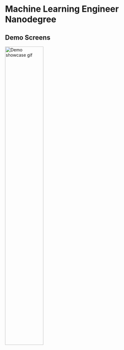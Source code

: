 # Machine Learning Engineer Nanodegree 

## Demo Screens

<p float="center">
    <img src="https://github.com/Rixant/ML-Engineer-Nanodegree/blob/3b478e8dc98d743a027338376a27b24998c68aa0/Sagemaker_Sentiment_Analysis/screenshots/result.gif" alt="Demo showcase gif" title="App Demo"  width="50%" height="50%"/> 
 </p>

